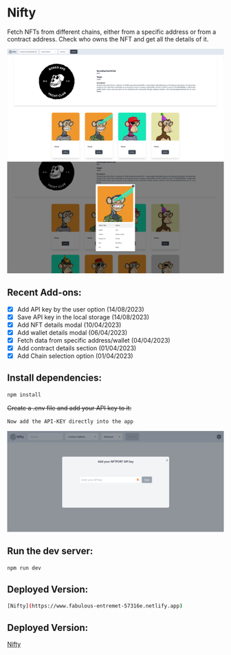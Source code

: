 # Nifty

Fetch NFTs from different chains, either from a specific address or from a contract address. Check who owns the NFT and get all the details of it.

<div style="text-align:center">
<img src="./src/assets/screenshot1.png" width="830">
</div>
<div style="text-align:center">
<img src="./src/assets/screenshot2.png" width="830">
</div>

## Recent Add-ons:

- [x] Add API key by the user option (14/08/2023)
- [x] Save API key in the local storage (14/08/2023)
- [x] Add NFT details modal (10/04/2023)
- [x] Add wallet details modal (06/04/2023)
- [x] Fetch data from specific address/wallet (04/04/2023)
- [x] Add contract details section (01/04/2023)
- [x] Add Chain selection option (01/04/2023)

## Install dependencies:

```bash
npm install
```

~~Create a .env file and add your API key to it:~~

```bash
Now add the API-KEY directly into the app
```

<div style="text-align:center">
<img src="./src/assets/screenshot3.png" width="830">
</div>

## Run the dev server:

```bash
npm run dev
```

## Deployed Version:

```bash
[Nifty](https://www.fabulous-entremet-57316e.netlify.app)
```

## Deployed Version:

[Nifty](https://www.fabulous-entremet-57316e.netlify.app)
